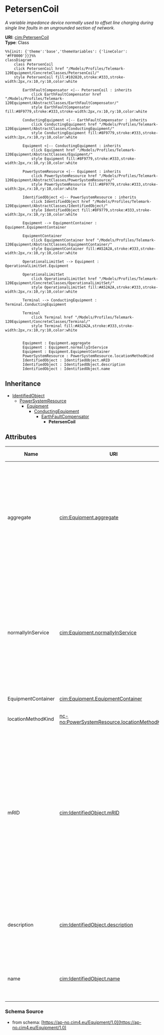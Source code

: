 # PetersenCoil

_A variable impedance device normally used to offset line charging during single line faults in an ungrounded section of network._

**URI**: [cim:PetersenCoil](https://cim.ucaiug.io/ns#PetersenCoil)<br />
**Type**: Class

```mermaid
%%{init: {'theme':'base','themeVariables': {'lineColor': '#FF0000'}}}%%
classDiagram
    class PetersenCoil
    click PetersenCoil href "/Models/Profiles/Telemark-120Equipment/ConcreteClasses/PetersenCoil/"
    style PetersenCoil fill:#102820,stroke:#333,stroke-width:2px,rx:10,ry:10,color:white
     
        EarthFaultCompensator <|-- PetersenCoil : inherits
            click EarthFaultCompensator href "/Models/Profiles/Telemark-120Equipment/AbstractClasses/EarthFaultCompensator/"
            style EarthFaultCompensator fill:#8F9779,stroke:#333,stroke-width:2px,rx:10,ry:10,color:white
     
        ConductingEquipment <|-- EarthFaultCompensator : inherits
            click ConductingEquipment href "/Models/Profiles/Telemark-120Equipment/AbstractClasses/ConductingEquipment/"
            style ConductingEquipment fill:#8F9779,stroke:#333,stroke-width:2px,rx:10,ry:10,color:white
     
        Equipment <|-- ConductingEquipment : inherits
            click Equipment href "/Models/Profiles/Telemark-120Equipment/AbstractClasses/Equipment/"
            style Equipment fill:#8F9779,stroke:#333,stroke-width:2px,rx:10,ry:10,color:white
     
        PowerSystemResource <|-- Equipment : inherits
            click PowerSystemResource href "/Models/Profiles/Telemark-120Equipment/AbstractClasses/PowerSystemResource/"
            style PowerSystemResource fill:#8F9779,stroke:#333,stroke-width:2px,rx:10,ry:10,color:white
     
        IdentifiedObject <|-- PowerSystemResource : inherits
            click IdentifiedObject href "/Models/Profiles/Telemark-120Equipment/AbstractClasses/IdentifiedObject/"
            style IdentifiedObject fill:#8F9779,stroke:#333,stroke-width:2px,rx:10,ry:10,color:white

        Equipment --> EquipmentContainer : Equipment.EquipmentContainer

        EquipmentContainer
            click EquipmentContainer href "/Models/Profiles/Telemark-120Equipment/AbstractClasses/EquipmentContainer/"
            style EquipmentContainer fill:#A52A2A,stroke:#333,stroke-width:2px,rx:10,ry:10,color:white

        OperationalLimitSet --> Equipment : OperationalLimitSet.Equipment

        OperationalLimitSet
            click OperationalLimitSet href "/Models/Profiles/Telemark-120Equipment/ConcreteClasses/OperationalLimitSet/"
            style OperationalLimitSet fill:#A52A2A,stroke:#333,stroke-width:2px,rx:10,ry:10,color:white

        Terminal --> ConductingEquipment : Terminal.ConductingEquipment

        Terminal
            click Terminal href "/Models/Profiles/Telemark-120Equipment/ConcreteClasses/Terminal/"
            style Terminal fill:#A52A2A,stroke:#333,stroke-width:2px,rx:10,ry:10,color:white


        Equipment : Equipment.aggregate
        Equipment : Equipment.normallyInService
        Equipment : Equipment.EquipmentContainer
        PowerSystemResource : PowerSystemResource.locationMethodKind
        IdentifiedObject : IdentifiedObject.mRID
        IdentifiedObject : IdentifiedObject.description
        IdentifiedObject : IdentifiedObject.name
```

## Inheritance
* [IdentifiedObject](/Models/Profiles/Telemark-120Equipment/AbstractClasses/IdentifiedObject/)
    * [PowerSystemResource](/Models/Profiles/Telemark-120Equipment/AbstractClasses/PowerSystemResource/)
        * [Equipment](/Models/Profiles/Telemark-120Equipment/AbstractClasses/Equipment/)
            * [ConductingEquipment](/Models/Profiles/Telemark-120Equipment/AbstractClasses/ConductingEquipment/)
                * [EarthFaultCompensator](/Models/Profiles/Telemark-120Equipment/AbstractClasses/EarthFaultCompensator/)
                    * **PetersenCoil**

## Attributes
| Name | URI | Cardinality and Range | Description | Inheritance |
| ---  | --- | --- | --- | --- |
| aggregate | [cim:Equipment.aggregate](https://cim.ucaiug.io/ns#Equipment.aggregate) | 0..1 boolean | The aggregate attribute is used to indicate that the object is an aggregate of other objects. The aggregate attribute is used to indicate that the object is an aggregate of other objects. The aggregate attribute is used to indicate that the object is an aggregate of other objects. | Equipment |
| normallyInService | [cim:Equipment.normallyInService](https://cim.ucaiug.io/ns#Equipment.normallyInService) | 0..1 boolean | The normallyInService attribute is used to indicate that the object is normally in service. The normallyInService attribute is used to indicate that the object is normally in service. The normallyInService attribute is used to indicate that the object is normally in service. | Equipment |
| EquipmentContainer | [cim:Equipment.EquipmentContainer](https://cim.ucaiug.io/ns#Equipment.EquipmentContainer) | 0..1 EquipmentContainer | Container of this equipment. | Equipment |
| locationMethodKind | [nc-no:PowerSystemResource.locationMethodKind](http://cim4.eu/ns/nc-no#PowerSystemResource.locationMethodKind) | 0..1 LocationMethodKind | Possible methods to derive geographical location. | PowerSystemResource |
| mRID | [cim:IdentifiedObject.mRID](https://cim.ucaiug.io/ns#IdentifiedObject.mRID) | 0..1 string | Master resource identifier issued by a model authority. The mRID is unique within an exchange context. Global uniqueness is easily achieved by using a UUID, as specified in RFC 4122, for the mRID. The use of UUID is strongly recommended.For CIMXML data files in RDF syntax conforming to IEC 61970-552, the mRID is mapped to rdf:ID or rdf:about attributes that identify CIM object elements. | IdentifiedObject |
| description | [cim:IdentifiedObject.description](https://cim.ucaiug.io/ns#IdentifiedObject.description) | 0..1 string | The description is a free human readable text describing or naming the object. It may be non unique and may not correlate to a naming hierarchy. | IdentifiedObject |
| name | [cim:IdentifiedObject.name](https://cim.ucaiug.io/ns#IdentifiedObject.name) | 0..1 string | The name is any free human readable and possibly non unique text naming the object. | IdentifiedObject |

### Schema Source
* from schema: [https://ap-no.cim4.eu/Equipment/1.0](https://ap-no.cim4.eu/Equipment/1.0)
